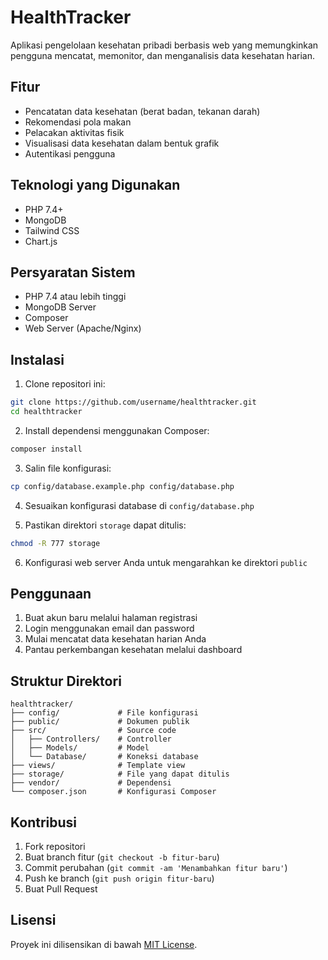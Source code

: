# HealthTracker

Aplikasi pengelolaan kesehatan pribadi berbasis web yang memungkinkan pengguna mencatat, memonitor, dan menganalisis data kesehatan harian.

## Fitur

- Pencatatan data kesehatan (berat badan, tekanan darah)
- Rekomendasi pola makan
- Pelacakan aktivitas fisik
- Visualisasi data kesehatan dalam bentuk grafik
- Autentikasi pengguna

## Teknologi yang Digunakan

- PHP 7.4+
- MongoDB
- Tailwind CSS
- Chart.js

## Persyaratan Sistem

- PHP 7.4 atau lebih tinggi
- MongoDB Server
- Composer
- Web Server (Apache/Nginx)

## Instalasi

1. Clone repositori ini:
```bash
git clone https://github.com/username/healthtracker.git
cd healthtracker
```

2. Install dependensi menggunakan Composer:
```bash
composer install
```

3. Salin file konfigurasi:
```bash
cp config/database.example.php config/database.php
```

4. Sesuaikan konfigurasi database di `config/database.php`

5. Pastikan direktori `storage` dapat ditulis:
```bash
chmod -R 777 storage
```

6. Konfigurasi web server Anda untuk mengarahkan ke direktori `public`

## Penggunaan

1. Buat akun baru melalui halaman registrasi
2. Login menggunakan email dan password
3. Mulai mencatat data kesehatan harian Anda
4. Pantau perkembangan kesehatan melalui dashboard

## Struktur Direktori

```
healthtracker/
├── config/             # File konfigurasi
├── public/             # Dokumen publik
├── src/                # Source code
│   ├── Controllers/    # Controller
│   ├── Models/         # Model
│   └── Database/       # Koneksi database
├── views/              # Template view
├── storage/            # File yang dapat ditulis
├── vendor/             # Dependensi
└── composer.json       # Konfigurasi Composer
```

## Kontribusi

1. Fork repositori
2. Buat branch fitur (`git checkout -b fitur-baru`)
3. Commit perubahan (`git commit -am 'Menambahkan fitur baru'`)
4. Push ke branch (`git push origin fitur-baru`)
5. Buat Pull Request

## Lisensi

Proyek ini dilisensikan di bawah [MIT License](LICENSE). 